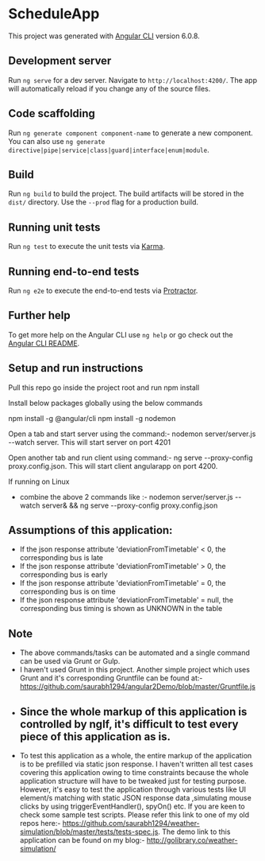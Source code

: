 # ScheduleApp

This project was generated with [Angular CLI](https://github.com/angular/angular-cli) version 6.0.8.

## Development server

Run `ng serve` for a dev server. Navigate to `http://localhost:4200/`. The app will automatically reload if you change any of the source files.

## Code scaffolding

Run `ng generate component component-name` to generate a new component. You can also use `ng generate directive|pipe|service|class|guard|interface|enum|module`.

## Build

Run `ng build` to build the project. The build artifacts will be stored in the `dist/` directory. Use the `--prod` flag for a production build.

## Running unit tests

Run `ng test` to execute the unit tests via [Karma](https://karma-runner.github.io).

## Running end-to-end tests

Run `ng e2e` to execute the end-to-end tests via [Protractor](http://www.protractortest.org/).

## Further help

To get more help on the Angular CLI use `ng help` or go check out the [Angular CLI README](https://github.com/angular/angular-cli/blob/master/README.md).

## Setup and run instructions

Pull this repo go inside the project root and run npm install

Install below packages globally using the below commands

npm install -g @angular/cli
npm install -g nodemon

Open a tab and start server using the command:- nodemon server/server.js --watch server.  This will start server on port 4201

Open another tab and run client using command:- ng serve --proxy-config proxy.config.json. This will start client angularapp on port 4200.


If running on Linux 
* combine the above 2 commands like :- nodemon server/server.js --watch server& && ng serve --proxy-config proxy.config.json



## Assumptions of this application:

* If the json response attribute 'deviationFromTimetable' < 0, the corresponding bus is late
* If the json response attribute 'deviationFromTimetable' > 0, the corresponding bus is early
* If the json response attribute 'deviationFromTimetable' = 0, the corresponding bus is on time
* If the json response attribute 'deviationFromTimetable' = null, the corresponding bus timing is shown as UNKNOWN in the table


## Note
* The above commands/tasks can be automated and a single command can be used via Grunt or Gulp.
* I haven't used Grunt in this project. Another simple project which uses Grunt and it's corresponding Gruntfile can be found
at:- https://github.com/saurabh1294/angular2Demo/blob/master/Gruntfile.js
* ## Since the whole markup of this application is controlled by ngIf, it's difficult to test every piece of this application as is.
* To test this application as a whole, the entire markup of the application is to be prefilled via static json response. I haven't
  written all test cases covering this application owing to time constraints because the whole application structure will have to
  be tweaked just for testing purpose. However, it's easy to test the application through various tests like UI element/s matching 
  with static JSON response data ,simulating mouse clicks by using triggerEventHandler(), spyOn() etc.
  If you are keen to check some sample test scripts. Please refer this link to one of my old repos 
  here:- https://github.com/saurabh1294/weather-simulation/blob/master/tests/tests-spec.js. The demo link to this application can
  be found on my blog:- http://golibrary.co/weather-simulation/